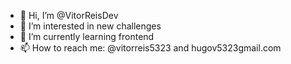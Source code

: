 - 👋 Hi, I’m @VitorReisDev
- 👀 I’m interested in new challenges
- 🌱 I’m currently learning frontend 
- 📫 How to reach me: @vitorreis5323 and hugov5323gmail.com

<!---
VitorReisDev/VitorReisDev is a ✨ special ✨ repository because its `README.md` (this file) appears on your GitHub profile.
You can click the Preview link to take a look at your changes.
--->
